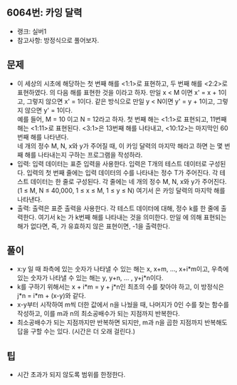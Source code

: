 <h2>6064번: 카잉 달력</h2>
<ul>
  <li>랭크: 실버1</li>
  <li>참고사항: 방정식으로 풀어보자.</li>
</ul>
<h2>문제</h2>
<ul>
  <li>이 세상의 시초에 해당하는 첫 번째 해를 <1:1>로 표현하고, 두 번째 해를 <2:2>로 표현하였다. <x:y>의 다음 해를 표현한 것을 <x':y'>이라고 하자. 만일 x < M 이면 x' = x + 1이고, 그렇지 않으면 x' = 1이다. 같은 방식으로 만일 y < N이면 y' = y + 1이고, 그렇지 않으면 y' = 1이다.<br>
    예를 들어, M = 10 이고 N = 12라고 하자. 첫 번째 해는 <1:1>로 표현되고, 11번째 해는 <1:11>로 표현된다. <3:1>은 13번째 해를 나타내고, <10:12>는 마지막인 60번째 해를 나타낸다.<br> 
    네 개의 정수 M, N, x와 y가 주어질 때, <M:N>이 카잉 달력의 마지막 해라고 하면 <x:y>는 몇 번째 해를 나타내는지 구하는 프로그램을 작성하라. </li>
  <li>입력: 입력 데이터는 표준 입력을 사용한다. 입력은 T개의 테스트 데이터로 구성된다. 입력의 첫 번째 줄에는 입력 데이터의 수를 나타내는 정수 T가 주어진다. 각 테스트 데이터는 한 줄로 구성된다. 각 줄에는 네 개의 정수 M, N, x와 y가 주어진다. (1 ≤ M, N ≤ 40,000, 1 ≤ x ≤ M, 1 ≤ y ≤ N) 여기서 <M:N>은 카잉 달력의 마지막 해를 나타낸다.</li>
  <li>출력: 출력은 표준 출력을 사용한다. 각 테스트 데이터에 대해, 정수 k를 한 줄에 출력한다. 여기서 k는 <x:y>가 k번째 해를 나타내는 것을 의미한다. 만일 <x:y>에 의해 표현되는 해가 없다면, 즉, <x:y>가 유효하지 않은 표현이면, -1을 출력한다.</li>
</ul>
<h2>풀이</h2>
<ul>
  <li> x:y 일 때 좌측에 있는 숫자가 나타낼 수 있는 해는 x, x+m, ..., x+i*m이고, 우측에 있는 숫자가 나타낼 수 있는 해는 y, y+n, ... , y+j*n이다.</li>
  <li>k를 구하기 위해서는 x + i*m = y + j*n인 최초의 수를 찾아야 하고, 이 방정식은 j*n = i*m + (x-y)와 같다.</li>
  <li>x-y부터 시작하여 m씩 더한 값에서 n을 나눴을 때, 나머지가 0인 수를 찾는 함수를 작성하고, 이를 m과 n의 최소공배수가 되는 지점까지 반복한다.</li>
  <li>최소공배수가 되는 지점까지만 반복하면 되지만, m과 n을 곱한 지점까지 반복해도 답을 구할 수는 있다. (시간은 더 오래 걸린다.)</li>
</ul>
<h2>팁</h2>
<ul>
  <li>시간 초과가 되지 않도록 범위를 한정한다.</li>
</ul>
